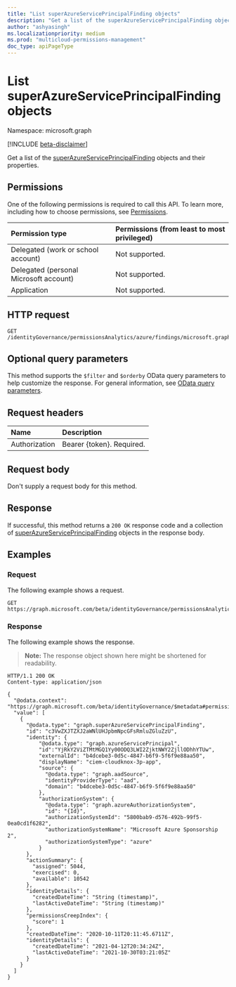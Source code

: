 ```yaml
---
title: "List superAzureServicePrincipalFinding objects"
description: "Get a list of the superAzureServicePrincipalFinding objects and their properties."
author: "ashyasingh"
ms.localizationpriority: medium
ms.prod: "multicloud-permissions-management"
doc_type: apiPageType
---
```


# List superAzureServicePrincipalFinding objects

Namespace: microsoft.graph

[!INCLUDE [beta-disclaimer](../../includes/beta-disclaimer.md)]

Get a list of the [superAzureServicePrincipalFinding](../resources/superazureserviceprincipalfinding.md) objects and their properties.

## Permissions
One of the following permissions is required to call this API. To learn more, including how to choose permissions, see [Permissions](/graph/permissions-reference).

|Permission type|Permissions (from least to most privileged)|
|:---|:---|
|Delegated (work or school account)|Not supported.|
|Delegated (personal Microsoft account)|Not supported.|
|Application|Not supported.|

## HTTP request

<!-- {
  "blockType": "ignored"
}
-->
``` http
GET /identityGovernance/permissionsAnalytics/azure/findings/microsoft.graph.superAzureServicePrincipalFinding
```

## Optional query parameters

This method supports the `$filter` and `$orderby` OData query parameters to help customize the response. For general information, see [OData query parameters](/graph/query-parameters).

## Request headers

|Name|Description|
|:---|:---|
|Authorization|Bearer {token}. Required.|

## Request body
Don't supply a request body for this method.

## Response

If successful, this method returns a `200 OK` response code and a collection of [superAzureServicePrincipalFinding](../resources/superazureserviceprincipalfinding.md) objects in the response body.

## Examples

### Request

The following example shows a request.
<!-- {
  "blockType": "request",
  "name": "list_superazureserviceprincipalfinding"
}
-->
``` http
GET https://graph.microsoft.com/beta/identityGovernance/permissionsAnalytics/azure/findings/microsoft.graph.superAzureServicePrincipalFinding
```

### Response

The following example shows the response.
>**Note:** The response object shown here might be shortened for readability.
<!-- {
  "blockType": "response",
  "truncated": true,
  "@odata.type": "Collection(microsoft.graph.superAzureServicePrincipalFinding)"
}
-->
``` http
HTTP/1.1 200 OK
Content-type: application/json

{
  "@odata.context": "https://graph.microsoft.com/beta/identityGovernance/$metadata#permissionsAnalytics/azure/findings/microsoft.graph.superAzureServicePrincipalFinding",
  "value": [
    {
      "@odata.type": "graph.superAzureServicePrincipalFinding",
      "id": "c3VwZXJTZXJ2aWNlUHJpbmNpcGFsRmluZGluZzU",
      "identity": {
          "@odata.type": "graph.azureServicePrincipal",
          "id":"YjRkY2ViZTMtMGQ1Yy00ODQ3LWI2ZjktNWY2ZjllODhhYTUw",
          "externalId": "b4dcebe3-0d5c-4847-b6f9-5f6f9e88aa50",
          "displayName": "ciem-cloudknox-3p-app",
          "source": {
            "@odata.type": "graph.aadSource",
            "identityProviderType": "aad",
            "domain": "b4dcebe3-0d5c-4847-b6f9-5f6f9e88aa50"
          },
          "authorizationSystem": {
            "@odata.type": "graph.azureAuthorizationSystem",
            "id": "{Id}",
            "authorizationSystemId": "5800bab9-d576-492b-99f5-0ea0cd1f6282",
            "authorizationSystemName": "Microsoft Azure Sponsorship 2",
            "authorizationSystemType": "azure"
          }
      },
      "actionSummary": {
        "assigned": 5044,
        "exercised": 0,
        "available": 10542
      },
      "identityDetails": {
        "createdDateTime": "String (timestamp)",
        "lastActiveDateTime": "String (timestamp)"
      },
      "permissionsCreepIndex": {
        "score": 1
      },
      "createdDateTime": "2020-10-11T20:11:45.6711Z",
      "identityDetails": {
        "createdDateTime": "2021-04-12T20:34:24Z",
        "lastActiveDateTime": "2021-10-30T03:21:05Z"
      }
    }
  ]
}
```
